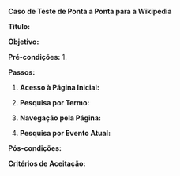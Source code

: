 **Caso de Teste de Ponta a Ponta para a Wikipedia**

**Título:** 

**Objetivo:** 

**Pré-condições:**
1. 

**Passos:**

1. **Acesso à Página Inicial:**
   

2. **Pesquisa por Termo:**
  

3. **Navegação pela Página:**
   

6. **Pesquisa por Evento Atual:**
 

**Pós-condições:**


**Critérios de Aceitação:**

